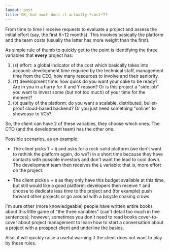 ```yaml
---
layout: post
title: OK, but much does it actually *cost*??
---
```


From time to time I receive requests to evaluate a project and assess the initial effort (say, the first 6~12 months). This involves basically the platform and the team costs (usually the latter has more weight than the first).

As simple rule of thumb to quickly get to the point is identifying the three variables that <strong>every</strong> project has:

1. (`E`) effort: a global indicator of the cost which basically takes into account: development time required by the technical staff, management time from the CEO, how many resources to involve and their seniority.
2. (`T`) development time: how quick do you want your cake to be ready? Are in you in a hurry for X and Y reason? Or is this project a "side job" you want to invest some (but not too much) of your time for the moment?
3. (`Q`) quality of the platform: do you want a scalable, distributed, bullet-proof cloud-based backend? Or you just need something "online" to showcase to VCs?

So, the client can have 2 of these variables, they choose which ones. The CTO (and the development team) has the other one.

Possible scenarios, as an example:

- The client picks `T` + `Q` and asks for a rock-solid platform (we don't want to rethink the platform again, do we?) in a short time because they have contacts with possible investors and don't want the lead to cool down. The development team then receives the `E` variable: that is, more effort on the project.

- The client picks `E` + `Q` as they only have this budget available at this time, but still would like a good platform: developers then receive `T` and choose to dedicate less time to the project and (for example) push forward other projects or go around with a bicycle chasing crows.

I'm sure other (more knowledgeable) people have written entire books about this little game of "the three variables" (can't detail too much in five sentences); however, sometimes you don't need to read books cover-to-cover about project management to learn how to start a conversation about a project with a prospect client and underline the basics.

Also, it will quickly raise a useful warning if the client does not want to play by these rules.
